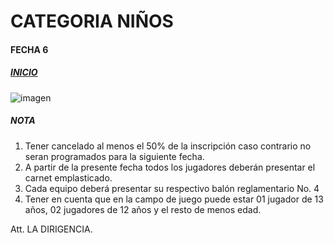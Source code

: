 # **CATEGORIA NIÑOS**
#### **FECHA 6** 
##### [**INICIO**](index.md)

![imagen](calninosf4.png)

##### **NOTA**
1.	Tener cancelado al menos el 50% de la inscripción caso contrario no seran programados para la siguiente fecha.
2.	A partir de la presente fecha todos los jugadores deberán presentar el carnet emplasticado.
3.	Cada equipo deberá presentar su respectivo balón reglamentario No. 4
4.	Tener en cuenta que en la campo de juego puede estar 01 jugador de 13 años, 02 jugadores de 12 años y el resto de menos edad.

Att. LA DIRIGENCIA.